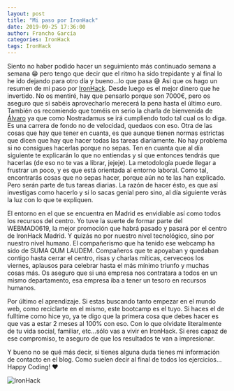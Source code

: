 ```yaml
---
layout: post
title: "Mi paso por IronHack"
date: 2019-09-25 17:36:00
author: Francho García
categories: IronHack
tags: IronHack
---
```


Siento no haber podido hacer un seguimiento más continuado semana a semana 😁 pero tengo que decir que el ritmo ha sido trepidante y al final lo he ido dejando para otro día y bueno...lo que pasa 😅
Así que os hago un resumen de mi paso por [IronHack](https://www.ironhack.com/es/campus/madrid).
Desde luego es el mejor dinero que he invertido. No os mentiré, hay que pensarlo porque son 7000€, pero os aseguro que si sabéis aprovecharlo merecerá la pena hasta el último euro.
También os recomiendo que toméis en serio la charla de bienvenida de [Álvaro](https://www.linkedin.com/in/alvarolopezcotelo/) ya que como Nostradamus se irá cumpliendo todo tal cual os lo diga. Es una carrera de fondo no de velocidad, quedaos con eso. Otra de las cosas que hay que tener en cuanta, es que aunque tienen normas estrictas que dicen que hay que hacer todas las tareas diariamente. No hay problema si no consigues hacerlas porque no sepas. Ten en cuanta que al día siguiente te explicarán lo que no entiendas y si que entonces tendrás que hacerlas (de eso no te vas a librar, jejeje). La metodología puede llegar a frustrar un poco, y es que está orientada al entorno laboral. Como tal, encontrarás cosas que no sepas hacer, porque aún no te las han explicado. Pero serán parte de tus tareas diarias. La razón de hacer ésto, es que así investigas como hacerlo y si lo sacas genial pero sino, al día siguiente verás la luz con lo que te expliquen.

El entorno en el que se encuentra en Madrid es envidiable así como todos los recursos del centro. Yo tuve la suerte de formar parte del WEBMAD0619, la mejor promoción que habrá pasado y pasará por el centro de IronHack Madrid. Y quizás no por nuestro nivel tecnológico, sino por nuestro nivel humano. El compañerismo que ha tenido ese webcamp ha sido de SUMA QUM LAUDEM. Compañeros que te apoyaban y quedaban contigo hasta cerrar el centro, risas y charlas míticas, cerveceos los viernes, aplausos para celebrar hasta el más mínimo triunfo y muchas cosas más. Os aseguro que si una empresa nos contratara a todos en un mismo departamento, esa empresa iba a tener un tesoro en recursos humanos.

Por último el aprendizaje. Si estas buscando tanto empezar en el mundo web, como reciclarte en el mismo, este bootcamp es el tuyo. Si haces el de fulltime como hice yo, ya te digo que la primera cosa que debes hacer es que vas a estar 2 meses al 100% con eso. Con lo que olvidate literalmente de tu vida social, familiar, etc...sólo vas a vivir en IronHack. Si eres capaz de ese compromiso, te aseguro de que los resultados te van a impresionar.

Y bueno no se qué más decir, si tienes alguna duda tienes mi información de contacto en el blog. Como suelen decir al final de todos los ejercicios... Happy Coding! ❤️

![IronHack]({{site.url}}{{site.baseurl}}/blog_images/ironhack_logo.jpg)
